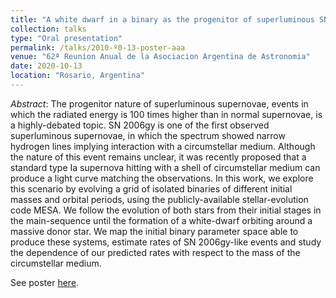 ```yaml
---
title: "A white dwarf in a binary as the progenitor of superluminous SN 2006gy"
collection: talks
type: "Oral presentation"
permalink: /talks/2010-º0-13-poster-aaa
venue: "62ª Reunion Anual de la Asociacion Argentina de Astronomia"
date: 2020-10-13
location: "Rosario, Argentina"
---
```


<i>Abstract</i>: The progenitor nature of superluminous supernovae, events in which the radiated
energy is 100 times higher than in normal supernovae, is a highly-debated topic. SN 2006gy is one
of the first observed superluminous supernovae, in which the spectrum showed narrow hydrogen lines
implying interaction with a circumstellar medium. Although the nature of this event remains unclear,
it was recently proposed that a standard type Ia supernova hitting with a shell of circumstellar
medium can produce a light curve matching the observations. In this work, we explore this scenario
by evolving a grid of isolated binaries of different initial masses and orbital periods, using the
publicly-available stellar-evolution code MESA. We follow the evolution of both stars from their
initial stages in the main-sequence until the formation of a white-dwarf orbiting around a massive
donor star. We map the initial binary parameter space able to produce these systems, estimate rates
of SN 2006gy-like events and study the dependence of our predicted rates with respect to the mass of
the circumstellar medium. 

See poster [here](http://127.0.0.1:4000/files/poster-aaa-2020.pdf).
